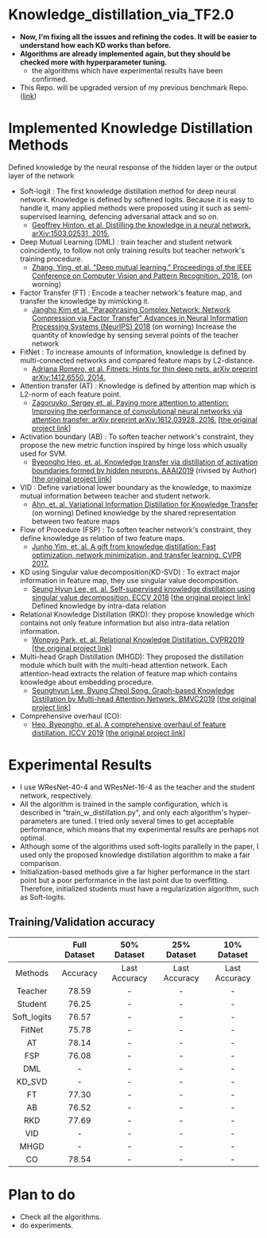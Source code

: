 # Knowledge_distillation_via_TF2.0
- **Now, I'm fixing all the issues and refining the codes. It will be easier to understand how each KD works than before.**
- **Algorithms are already implemented again, but they should be checked more with hyperparameter tuning.**
  - the algorithms which have experimental results have been confirmed.
- This Repo. will be upgraded version of my previous benchmark Repo. ([link](https://github.com/sseung0703/KD_methods_with_TF))
  
# Implemented Knowledge Distillation Methods
Defined knowledge by the neural response of the hidden layer or the output layer of the network
- Soft-logit : The first knowledge distillation method for deep neural network. Knowledge is defined by softened logits. Because it is easy to handle it, many applied methods were proposed using it such as semi-supervised learning, defencing adversarial attack and so on.
  - [Geoffrey Hinton, et al. Distilling the knowledge in a neural network. arXiv:1503.02531, 2015.](https://arxiv.org/abs/1503.02531)
- Deep Mutual Learning (DML) : train teacher and student network coincidently, to follow not only training results but teacher network's training procedure.
  - [Zhang, Ying, et al. "Deep mutual learning." Proceedings of the IEEE Conference on Computer Vision and Pattern Recognition. 2018.](http://openaccess.thecvf.com/content_cvpr_2018/html/Zhang_Deep_Mutual_Learning_CVPR_2018_paper.html) (on worning)
- Factor Transfer (FT) : Encode a teacher network's feature map, and transfer the knowledge by mimicking it.
  - [Jangho Kim et al. "Paraphrasing Complex Network: Network Compression via Factor Transfer" Advances in Neural Information Processing Systems (NeurIPS) 2018](https://papers.nips.cc/paper/7541-paraphrasing-complex-network-network-compression-via-factor-transfer) (on worning)
Increase the quantity of knowledge by sensing several points of the teacher network
- FitNet : To increase amounts of information, knowledge is defined by multi-connected networks and compared feature maps by L2-distance.
  - [Adriana Romero, et al. Fitnets: Hints for thin deep nets. arXiv preprint arXiv:1412.6550, 2014.](https://arxiv.org/abs/1412.6550)
- Attention transfer (AT) : Knowledge is defined by attention map which is L2-norm of each feature point.
  - [Zagoruyko, Sergey et. al. Paying more attention to attention: Improving the performance of convolutional neural networks via attention transfer. arXiv preprint arXiv:1612.03928, 2016.](https://arxiv.org/pdf/1612.03928.pdf) [[the original project link](https://github.com/szagoruyko/attention-transfer)]
- Activation boundary (AB) : To soften teacher network's constraint, they propose the new metric function inspired by hinge loss which usually used for SVM.
  - [Byeongho Heo, et. al. Knowledge transfer via distillation of activation boundaries formed by hidden neurons. AAAI2019](https://arxiv.org/abs/1811.03233) (rivised by Author) [[the original project link](https://github.com/bhheo/AB_distillation)]
- VID : Define variational lower boundary as the knowledge, to maximize mutual information between teacher and student network. 
  - [Ahn, et. al. Variational Information Distillation for Knowledge Transfer](http://openaccess.thecvf.com/content_CVPR_2019/papers/Ahn_Variational_Information_Distillation_for_Knowledge_Transfer_CVPR_2019_paper.pdf) (on worning)
Defined knowledge by the shared representation between two feature maps
- Flow of Procedure (FSP) : To soften teacher network's constraint, they define knowledge as relation of two feature maps.
  - [Junho Yim, et. al. A gift from knowledge distillation:
Fast optimization, network minimization, and transfer learning. CVPR 2017.](http://openaccess.thecvf.com/content_cvpr_2017/html/Yim_A_Gift_From_CVPR_2017_paper.html)
- KD using Singular value decomposition(KD-SVD) : To extract major information in feature map, they use singular value decomposition.
  - [Seung Hyun Lee, et. al. Self-supervised knowledge distillation using singular value decomposition. ECCV 2018](http://openaccess.thecvf.com/content_ECCV_2018/html/SEUNG_HYUN_LEE_Self-supervised_Knowledge_Distillation_ECCV_2018_paper.html) [[the original project link](https://github.com/sseung0703/SSKD_SVD)]
Defined knowledge by intra-data relation
- Relational Knowledge Distillation (RKD): they propose knowledge which contains not only feature information but also intra-data relation information.
  - [Wonpyo Park, et. al. Relational Knowledge Distillation. CVPR2019](https://arxiv.org/abs/1904.05068?context=cs.LG) [[the original project link](https://github.com/lenscloth/RKD)]
- Multi-head Graph Distillation (MHGD): They proposed the distillation module which built with the multi-head attention network. 
Each attention-head extracts the relation of feature map which contains knowledge about embedding procedure.
  - [Seunghyun Lee, Byung Cheol Song. Graph-based Knowledge Distillation by Multi-head Attention Network. BMVC2019](https://arxiv.org/abs/1907.02226) [[the original project link](https://github.com/sseung0703/MHGD)]
- Comprehensive overhaul (CO): 
  - [Heo, Byeongho, et al. A comprehensive overhaul of feature distillation. ICCV 2019](https://openaccess.thecvf.com/content_ICCV_2019/html/Heo_A_Comprehensive_Overhaul_of_Feature_Distillation_ICCV_2019_paper.html) [[the original project link](https://github.com/clovaai/overhaul-distillation/)]

# Experimental Results
- I use WResNet-40-4 and WResNet-16-4 as the teacher and the student network, respectively.
- All the algorithm is trained in the sample configuration, which is described in "train_w_distillation.py", and only each algorithm's hyper-parameters are tuned. I tried only several times to get acceptable performance, which means that my experimental results are perhaps not optimal.
- Although some of the algorithms used soft-logits parallelly in the paper, I used only the proposed knowledge distillation algorithm to make a fair comparison.
- Initialization-based methods give a far higher performance in the start point but a poor performance in the last point due to overfitting. Therefore, initialized students must have a regularization algorithm, such as Soft-logits.

## Training/Validation accuracy

|             |  Full Dataset |  50% Dataset  |  25% Dataset  |  10% Dataset  |
|:-----------:|:-------------:|:-------------:|:-------------:|:-------------:|
|   Methods   | Accuracy | Last Accuracy | Last Accuracy | Last Accuracy |
|   Teacher   |    78.59 |       -       |       -       |       -       |
|   Student   |    76.25 |       -       |       -       |       -       |
| Soft_logits |    76.57 |       -       |       -       |       -       |
|   FitNet    |    75.78 |       -       |       -       |       -       |
|      AT     |    78.14 |       -       |       -       |       -       |
|     FSP     |    76.08 |       -       |       -       |       -       |
|     DML     |        - |       -       |       -       |       -       |
|    KD_SVD   |        - |       -       |       -       |       -       |
|      FT     |    77.30 |       -       |       -       |       -       |
|      AB     |    76.52 |       -       |       -       |       -       |
|     RKD     |    77.69 |       -       |       -       |       -       |
|     VID     |        - |       -       |       -       |       -       |
|     MHGD    |        - |       -       |       -       |       -       |
|      CO     |    78.54 |       -       |       -       |       -       |

# Plan to do
- Check all the algorithms.
- do experiments.
